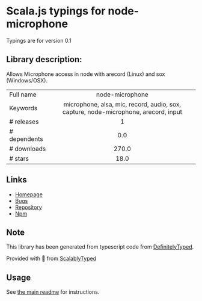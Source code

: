 
# Scala.js typings for node-microphone

Typings are for version 0.1

## Library description:
Allows Microphone access in node with arecord (Linux) and sox (Windows/OSX).

|                    |                 |
| ------------------ | :-------------: |
| Full name          | node-microphone |
| Keywords           | microphone, alsa, mic, record, audio, sox, capture, node-microphone, arecord, input |
| # releases         | 1 |
| # dependents       | 0.0 |
| # downloads        | 270.0 |
| # stars            | 18.0 |

## Links
- [Homepage](https://github.com/MexXxo/node-microphone#readme)
- [Bugs](https://github.com/MexXxo/node-microphone/issues)
- [Repository](https://github.com/MexXxo/node-microphone)
- [Npm](https://www.npmjs.com/package/node-microphone)
    


## Note
This library has been generated from typescript code from [DefinitelyTyped](https://definitelytyped.org).

Provided with :purple_heart: from [ScalablyTyped](https://github.com/oyvindberg/ScalablyTyped)

## Usage
See [the main readme](../../readme.md) for instructions.


